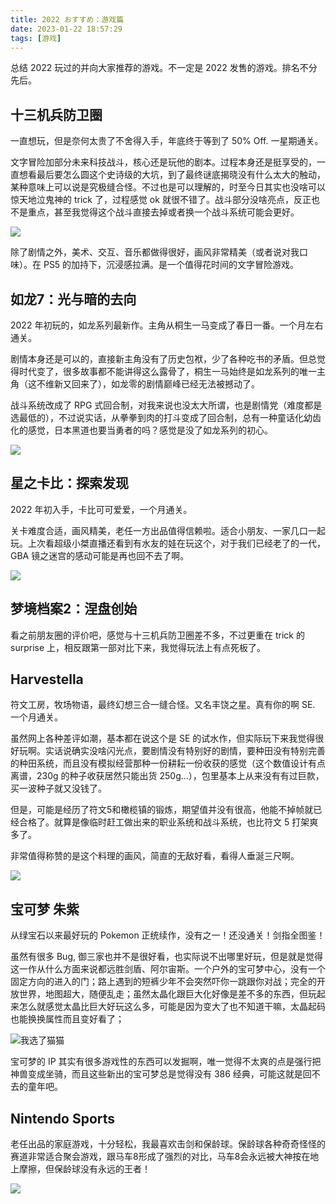 ```yaml
---
title: 2022 おすすめ：游戏篇
date: 2023-01-22 18:57:29
tags: [游戏]
---
```


总结 2022 玩过的并向大家推荐的游戏。不一定是 2022 发售的游戏。排名不分先后。

<!-- more -->

## 十三机兵防卫圈

一直想玩，但是奈何太贵了不舍得入手，年底终于等到了 50% Off. 一星期通关。

文字冒险加部分未来科技战斗，核心还是玩他的剧本。过程本身还是挺享受的，一直想看最后要怎么圆这个史诗级的大坑，到了最终谜底揭晓没有什么太大的触动，某种意味上可以说是究极缝合怪。不过也是可以理解的，时至今日其实也没啥可以惊天地泣鬼神的 trick 了，过程感觉 ok 就很不错了。战斗部分没啥亮点，反正也不是重点，甚至我觉得这个战斗直接去掉或者换一个战斗系统可能会更好。

![](https://p.qpic.cn/mwegame/0/035b718ad029d27ace37578b7a6f325b/)

除了剧情之外，美术、交互、音乐都做得很好，画风非常精美（或者说对我口味）。在 PS5 的加持下，沉浸感拉满。是一个值得花时间的文字冒险游戏。

## 如龙7：光与暗的去向

2022 年初玩的，如龙系列最新作。主角从桐生一马变成了春日一番。一个月左右通关。

剧情本身还是可以的，直接新主角没有了历史包袱，少了各种吃书的矛盾。但总觉得时代变了，很多故事都不能讲得这么露骨了，桐生一马始终是如龙系列的唯一主角（这不维新又回来了），如龙零的剧情巅峰已经无法被撼动了。

战斗系统改成了 RPG 式回合制，对我来说也没太大所谓，也是剧情党（难度都是选最低的），不过说实话，从拳拳到肉的打斗变成了回合制，总有一种童话化幼齿化的感觉，日本黑道也要当勇者的吗？感觉是没了如龙系列的初心。

![](https://p.qpic.cn/mwegame/0/ef11a9afb377bade3a5a21e020f47b5e/)

## 星之卡比：探索发现

2022 年初入手，卡比可可爱爱，一个月通关。

关卡难度合适，画风精美，老任一方出品值得信赖啦。适合小朋友、一家几口一起玩。上次看超级小桀直播还看到有水友的娃在玩这个，对于我们已经老了的一代，GBA 镜之迷宫的感动可能是再也回不去了啊。

![](https://www.nintendo.com.hk/switch/arzga/sns.png)

## 梦境档案2：涅盘创始

看之前朋友圈的评价吧，感觉与十三机兵防卫圈差不多，不过更重在 trick 的 surprise 上，相反跟第一部对比下来，我觉得玩法上有点死板了。

## Harvestella

符文工房，牧场物语，最终幻想三合一缝合怪。又名丰饶之星。真有你的啊 SE. 一个月通关。

虽然网上各种差评如潮，基本都在说这个是 SE 的试水作，但实际玩下来我觉得很好玩啊。实话说确实没啥闪光点，要剧情没有特别好的剧情，要种田没有特别完善的种田系统，而且没有模拟经营那种一份耕耘一份收获的感觉（这个数值设计有点离谱，230g 的种子收获居然只能出货 250g...），包里基本上从来没有有过巨款，买一波种子就又没钱了。

但是，可能是经历了符文5和橄榄镇的锻炼，期望值并没有很高，他能不掉帧就已经合格了。就算是像临时赶工做出来的职业系统和战斗系统，也比符文 5 打架爽多了。

非常值得称赞的是这个料理的画风，简直的无敌好看，看得人垂涎三尺啊。

![](https://www.jp.square-enix.com/harvestella/assets/img/life/img_cooking.jpg)

## 宝可梦 朱紫

从绿宝石以来最好玩的 Pokemon 正统续作，没有之一！还没通关！剑指全图鉴！

虽然有很多 Bug, 御三家也并不是很好看，也实际说不出哪里好玩，但是就是觉得这一作从什么方面来说都远胜剑盾、阿尔宙斯。一个户外的宝可梦中心，没有一个固定方向的进入的门；路上遇到的短裤少年不会突然吓你一跳跟你对战；完全的开放世界，地图超大，随便乱走；虽然太晶化跟巨大化好像是差不多的东西，但玩起来怎么就感觉太晶比巨大好玩这么多，可能是因为变大了也不知道干嘛，太晶起码也能换换属性而且变好看了；

![我选了猫猫](https://www.pokemon.co.jp/ex/sv/assets/img/pokemon/bg_heading@pc.jpg?d=221106)

宝可梦的 IP 其实有很多游戏性的东西可以发掘啊，唯一觉得不太爽的点是强行把神兽变成坐骑，而且这些新出的宝可梦总是觉得没有 386 经典，可能这就是回不去的童年吧。

## Nintendo Sports

老任出品的家庭游戏，十分轻松，我最喜欢击剑和保龄球。保龄球各种奇奇怪怪的赛道非常适合聚会游戏，跟马车8形成了强烈的对比，马车8会永远被大神按在地上摩擦，但保龄球没有永远的王者！

![](https://img.4gamers.com.tw/ckfinder/images/ALIEN/2022-3/dac3cc2019e22c1474c7f077e21f8js5.JPG?versionId=HzSxTj5ZFikKalGQCs9ryf04SFOnZ.xZ)

